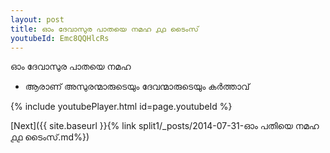 ```yaml
---
layout: post
title: ഓം ദേവാസുര പാതയെ നമഹ ൧൧ ടൈംസ്
youtubeId: Emc8QQHlcRs
---
```

 
 
 ഓം ദേവാസുര പാതയെ നമഹ 
 
 -  ആരാണ് അസുരന്മാരുടെയും ദേവന്മാരുടെയും കർത്താവ് 
 
  
 
  
 
 
 
 
 
 


{% include youtubePlayer.html id=page.youtubeId %}
 
[Next]({{ site.baseurl }}{% link  split1/_posts/2014-07-31-ഓം പതിയെ നമഹ ൧൧ ടൈംസ്.md%})
 
